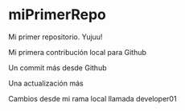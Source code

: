# miPrimerRepo

Mi primer repositorio. Yujuu!

Mi primera contribución local para Github

Un commit más desde Github

Una actualización más

Cambios desde mi rama local llamada developer01
